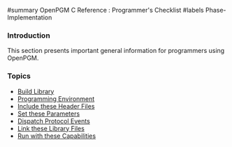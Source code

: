 ﻿#summary OpenPGM C Reference : Programmer's Checklist
#labels Phase-Implementation

### Introduction ###
This section presents important general information for programmers using OpenPGM.

### Topics ###
  * [Build Library](OpenPgmCReferenceBuildLibrary.md)
  * [Programming Environment](OpenPgmCReferenceProgrammingEnvironment.md)
  * [Include these Header Files](OpenPgmCReferenceIncludeTheseHeaderFiles.md)
  * [Set these Parameters](OpenPgmCReferenceSetTheseParameters.md)
  * [Dispatch Protocol Events](OpenPgmCReferenceEvents.md)
  * [Link these Library Files](OpenPgmCReferenceLinkTheseLibraryFiles.md)
  * [Run with these Capabilities](OpenPgmCReferenceRunWithTheseCapabilities.md)